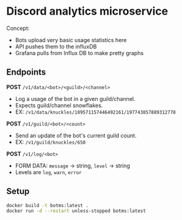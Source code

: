 Discord analytics microservice
==============================

Concept:
- Bots upload very basic usage statistics here
- API pushes them to the influxDB
- Grafana pulls from Influx DB to make pretty graphs

## Endpoints

**POST** `/v1/data/<bot>/<guild>/<channel>`
- Log a usage of the bot in a given guild/channel.
- Expects guild/channel snowflakes.
- EX: `/v1/data/knuckles/189571157446492161/197743857889312778`

**POST** `/v1/guild/<bot>/<count>`
- Send an update of the bot's current guild count.
- EX: `/v1/guild/knuckles/650`

**POST** `/v1/log/<bot>`
- FORM DATA: `message` -> string, `level` -> string
- Levels are `log`, `warn`, `error`

## Setup
```bash
docker build -t botms:latest .
docker run -d --restart unless-stopped botms:latest
```